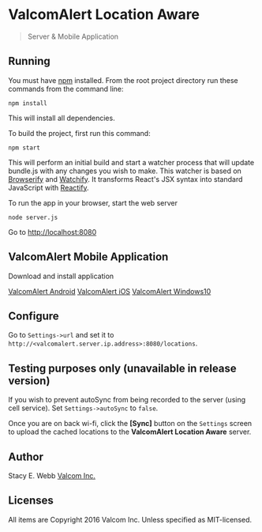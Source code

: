 # ValcomAlert Location Aware

> Server & Mobile Application

## Running

You must have [npm](https://www.npmjs.org/) installed.
From the root project directory run these commands from the command line:

	npm install

This will install all dependencies.

To build the project, first run this command:

	npm start

This will perform an initial build and start a watcher process that will update bundle.js with any changes you wish to make.
This watcher is based on [Browserify](http://browserify.org/) and [Watchify](https://github.com/substack/watchify).
It transforms React's JSX syntax into standard JavaScript with [Reactify](https://github.com/andreypopp/reactify).

To run the app in your browser, start the web server

	node server.js

Go to [http://localhost:8080](http://localhost:8080)


## ValcomAlert Mobile Application

Download and install application

[ValcomAlert Android](https://play.google.com/store/apps/details?id=com.stacywebbgmail.com.valcomalert)
[ValcomAlert iOS](https://itunes.apple.com/us/app/valcomlocate/id969760781?mt=8)
[ValcomAlert Windows10](https://www.microsoft.com/en-us/store/apps/ValcomAlert)

## Configure
 
 Go to `Settings->url` and set it to `http://<valcomalert.server.ip.address>:8080/locations`.


## Testing purposes only (unavailable in release version)

If you wish to prevent autoSync from being recorded to the server (using cell service).
	Set `Settings->autoSync` to `false`.

Once you are on back wi-fi, click the **[Sync]** button on the `Settings` screen to upload the cached locations to the **ValcomAlert Location Aware** server.


## Author

 Stacy E. Webb
 [Valcom Inc.](http://valcom.com)

## Licenses
 
 All items are Copyright 2016 Valcom Inc.
 Unless specified as MIT-licensed.

